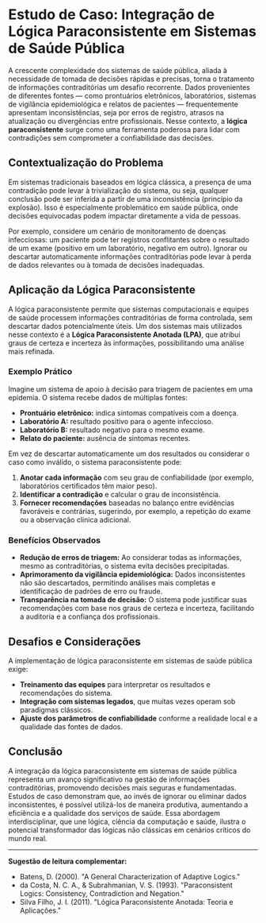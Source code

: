 
# Estudo de Caso: Integração de Lógica Paraconsistente em Sistemas de Saúde Pública

A crescente complexidade dos sistemas de saúde pública, aliada à necessidade de tomada de decisões rápidas e precisas, torna o tratamento de informações contraditórias um desafio recorrente. Dados provenientes de diferentes fontes — como prontuários eletrônicos, laboratórios, sistemas de vigilância epidemiológica e relatos de pacientes — frequentemente apresentam inconsistências, seja por erros de registro, atrasos na atualização ou divergências entre profissionais. Nesse contexto, a **lógica paraconsistente** surge como uma ferramenta poderosa para lidar com contradições sem comprometer a confiabilidade das decisões.

## Contextualização do Problema

Em sistemas tradicionais baseados em lógica clássica, a presença de uma contradição pode levar à trivialização do sistema, ou seja, qualquer conclusão pode ser inferida a partir de uma inconsistência (princípio da explosão). Isso é especialmente problemático em saúde pública, onde decisões equivocadas podem impactar diretamente a vida de pessoas.

Por exemplo, considere um cenário de monitoramento de doenças infecciosas: um paciente pode ter registros conflitantes sobre o resultado de um exame (positivo em um laboratório, negativo em outro). Ignorar ou descartar automaticamente informações contraditórias pode levar à perda de dados relevantes ou à tomada de decisões inadequadas.

## Aplicação da Lógica Paraconsistente

A lógica paraconsistente permite que sistemas computacionais e equipes de saúde processem informações contraditórias de forma controlada, sem descartar dados potencialmente úteis. Um dos sistemas mais utilizados nesse contexto é a **Lógica Paraconsistente Anotada (LPA)**, que atribui graus de certeza e incerteza às informações, possibilitando uma análise mais refinada.

### Exemplo Prático

Imagine um sistema de apoio à decisão para triagem de pacientes em uma epidemia. O sistema recebe dados de múltiplas fontes:

- **Prontuário eletrônico:** indica sintomas compatíveis com a doença.
- **Laboratório A:** resultado positivo para o agente infeccioso.
- **Laboratório B:** resultado negativo para o mesmo exame.
- **Relato do paciente:** ausência de sintomas recentes.

Em vez de descartar automaticamente um dos resultados ou considerar o caso como inválido, o sistema paraconsistente pode:

1. **Anotar cada informação** com seu grau de confiabilidade (por exemplo, laboratórios certificados têm maior peso).
2. **Identificar a contradição** e calcular o grau de inconsistência.
3. **Fornecer recomendações** baseadas no balanço entre evidências favoráveis e contrárias, sugerindo, por exemplo, a repetição do exame ou a observação clínica adicional.

### Benefícios Observados

- **Redução de erros de triagem:** Ao considerar todas as informações, mesmo as contraditórias, o sistema evita decisões precipitadas.
- **Aprimoramento da vigilância epidemiológica:** Dados inconsistentes não são descartados, permitindo análises mais completas e identificação de padrões de erro ou fraude.
- **Transparência na tomada de decisão:** O sistema pode justificar suas recomendações com base nos graus de certeza e incerteza, facilitando a auditoria e a confiança dos profissionais.

## Desafios e Considerações

A implementação de lógica paraconsistente em sistemas de saúde pública exige:

- **Treinamento das equipes** para interpretar os resultados e recomendações do sistema.
- **Integração com sistemas legados**, que muitas vezes operam sob paradigmas clássicos.
- **Ajuste dos parâmetros de confiabilidade** conforme a realidade local e a qualidade das fontes de dados.

## Conclusão

A integração da lógica paraconsistente em sistemas de saúde pública representa um avanço significativo na gestão de informações contraditórias, promovendo decisões mais seguras e fundamentadas. Estudos de caso demonstram que, ao invés de ignorar ou eliminar dados inconsistentes, é possível utilizá-los de maneira produtiva, aumentando a eficiência e a qualidade dos serviços de saúde. Essa abordagem interdisciplinar, que une lógica, ciência da computação e saúde, ilustra o potencial transformador das lógicas não clássicas em cenários críticos do mundo real.

---
**Sugestão de leitura complementar:**  
- Batens, D. (2000). "A General Characterization of Adaptive Logics."  
- da Costa, N. C. A., & Subrahmanian, V. S. (1993). "Paraconsistent Logics: Consistency, Contradiction and Negation."  
- Silva Filho, J. I. (2011). "Lógica Paraconsistente Anotada: Teoria e Aplicações."
```
